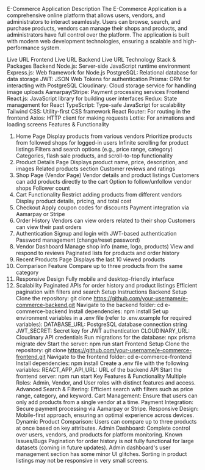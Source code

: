 E-Commerce Application
Description
The E-Commerce Application is a comprehensive online platform that allows users, vendors, and administrators to interact seamlessly. Users can browse, search, and purchase products, vendors can manage their shops and products, and administrators have full control over the platform. The application is built with modern web development technologies, ensuring a scalable and high-performance system.

Live URL
Frontend Live URL
Backend Live URL
Technology Stack & Packages
Backend
Node.js: Server-side JavaScript runtime environment
Express.js: Web framework for Node.js
PostgreSQL: Relational database for data storage
JWT: JSON Web Tokens for authentication
Prisma: ORM for interacting with PostgreSQL
Cloudinary: Cloud storage service for handling image uploads
Aamarpay/Stripe: Payment processing services
Frontend
React.js: JavaScript library for building user interfaces
Redux: State management for React
TypeScript: Type-safe JavaScript for scalability
Tailwind CSS: Utility-first CSS framework
React Router: For routing in the frontend
Axios: HTTP client for making requests
Lottie: For animations and loading screens
Features & Functionality
1. Home Page
Display products from various vendors
Prioritize products from followed shops for logged-in users
Infinite scrolling for product listings
Filters and search options (e.g., price range, category)
Categories, flash sale products, and scroll-to-top functionality
2. Product Details Page
Displays product name, price, description, and images
Related products section
Customer reviews and ratings
3. Shop Page (Vendor Page)
Vendor details and product listings
Customers can add products directly to the cart
Option to follow/unfollow vendor shops
Follower count
4. Cart Functionality
Restrict adding products from different vendors
Display product details, pricing, and total cost
5. Checkout
Apply coupon codes for discounts
Payment integration via Aamarpay or Stripe
6. Order History
Vendors can view orders related to their shop
Customers can view their past orders
7. Authentication
Signup and login with JWT-based authentication
Password management (change/reset password)
8. Vendor Dashboard
Manage shop info (name, logo, products)
View and respond to reviews
Paginated lists for products and order history
9. Recent Products Page
Displays the last 10 viewed products
10. Comparison Feature
Compare up to three products from the same category
11. Responsive Design
Fully mobile and desktop-friendly interface
12. Scalability
Paginated APIs for order history and product listings
Efficient pagination with filters and search
Setup Instructions
Backend Setup
Clone the repository:
git clone https://github.com/your-username/e-commerce-backend.git
Navigate to the backend folder:
cd e-commerce-backend
Install dependencies:
npm install
Set up environment variables in a .env file (refer to .env.example for required variables):
DATABASE_URL: PostgreSQL database connection string
JWT_SECRET: Secret key for JWT authentication
CLOUDINARY_URL: Cloudinary API credentials
Run migrations for the database:
npx prisma migrate dev
Start the server:
npm run start
Frontend Setup
Clone the repository:
git clone https://github.com/your-username/e-commerce-frontend.git
Navigate to the frontend folder:
cd e-commerce-frontend
Install dependencies:
npm install
Create a .env file with the following variables:
REACT_APP_API_URL: URL of the backend API
Start the frontend server:
npm run start
Key Features & Functionality
Multiple Roles: Admin, Vendor, and User roles with distinct features and access.
Advanced Search & Filtering: Efficient search with filters such as price range, category, and keyword.
Cart Management: Ensure that users can only add products from a single vendor at a time.
Payment Integration: Secure payment processing via Aamarpay or Stripe.
Responsive Design: Mobile-first approach, ensuring an optimal experience across devices.
Dynamic Product Comparison: Users can compare up to three products at once based on key attributes.
Admin Dashboard: Complete control over users, vendors, and products for platform monitoring.
Known Issues/Bugs
Pagination for order history is not fully functional for large datasets (coming in future updates).
Admin dashboard's user management section has some minor UI glitches.
Sorting in product listings may not be responsive in very small screens.
